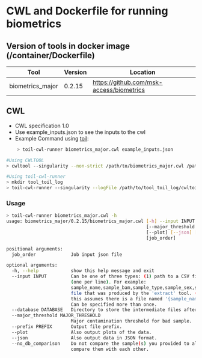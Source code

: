 # CWL and Dockerfile for running biometrics

## Version of tools in docker image (/container/Dockerfile)

| Tool | Version | Location |
|--- |--- |--- |
| biometrics_major   | 0.2.15  |  <https://github.com/msk-access/biometrics> |

## CWL

- CWL specification 1.0
- Use example_inputs.json to see the inputs to the cwl
- Example Command using [toil](https://toil.readthedocs.io):

```bash
    > toil-cwl-runner biometrics_major.cwl example_inputs.json
```

```bash
#Using CWLTOOL
> cwltool --singularity --non-strict /path/to/biometrics_major.cwl /path/to/example_inputs.json

#Using toil-cwl-runner
> mkdir tool_toil_log
> toil-cwl-runner --singularity --logFile /path/to/tool_toil_log/cwltoil.log  --jobStore /path/to/tool_jobStore --batchSystem lsf --workDir /path/to/tool_toil_log --outdir . --writeLogs /path/to/tool_toil_log --logLevel DEBUG --stats --retryCount 2 --disableCaching --maxLogFileSize 20000000000 /path/to/biometrics_major.cwl /path/to/example_inputs.json > tool_toil.stdout 2> tool_toil.stderr &
```

### Usage

```bash
> toil-cwl-runner biometrics_major.cwl -h
usage: biometrics_major/0.2.15/biometrics_major.cwl [-h] --input INPUT [--database DATABASE]
                                                    [--major_threshold MAJOR_THRESHOLD] [--prefix PREFIX]
                                                    [--plot] [--json] [--no_db_comparison]
                                                    [job_order]

positional arguments:
  job_order             Job input json file

optional arguments:
  -h, --help            show this help message and exit
  --input INPUT         Can be one of three types: (1) path to a CSV file containing sample information
                        (one per line). For example:
                        sample_name,sample_bam,sample_type,sample_sex,sample_group. (2) Path to a '*.pk'
                        file that was produced by the 'extract' tool. (3) Name of the sample to analyze;
                        this assumes there is a file named '{sample_name}.pk' in your database directory.
                        Can be specified more than once.
  --database DATABASE   Directory to store the intermediate files after running the extraction step.
  --major_threshold MAJOR_THRESHOLD
                        Major contamination threshold for bad sample.
  --prefix PREFIX       Output file prefix.
  --plot                Also output plots of the data.
  --json                Also output data in JSON format.
  --no_db_comparison    Do not compare the sample(s) you provided to all samples in the database, only
                        compare them with each other.
```
